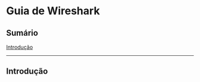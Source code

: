 # Guia de Wireshark


## Sumário

<!-- toc -->
  [Introdução](introducao)
  
  -------------------------
  <h2 id= "introducao">Introdução</h2>


